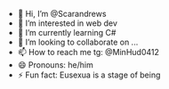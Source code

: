 - 👋 Hi, I’m @Scarandrews
- 👀 I’m interested in web dev
- 🌱 I’m currently learning C#
- 💞️ I’m looking to collaborate on ...
- 📫 How to reach me tg: @MinHud0412
- 😄 Pronouns: he/him
- ⚡ Fun fact: Eusexua is a stage of being

<!---
Scarandrews/Scarandrews is a ✨ special ✨ repository because its `README.md` (this file) appears on your GitHub profile.
You can click the Preview link to take a look at your changes.
--->
